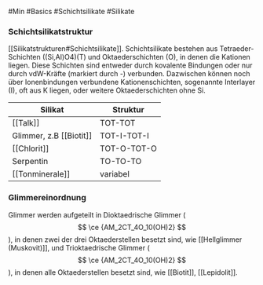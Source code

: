 #Min #Basics #Schichtsilikate #Silikate 

### Schichtsilikatstruktur

[[Silikatstrukturen#Schichtsilikate]].
Schichtsilikate bestehen aus Tetraeder-Schichten ((Si,Al)O4)(T) und Oktaederschichten (O), in denen die Kationen liegen.
Diese Schichten sind entweder durch kovalente Bindungen oder nur durch vdW-Kräfte (markiert durch -) verbunden. Dazwischen können noch über Ionenbindungen verbundene Kationenschichten, sogenannte Interlayer (I), oft aus K liegen, oder weitere Oktaederschichten ohne Si.


| Silikat                 | Struktur    |
| ----------------------- | ----------- |
| [[Talk]]                | TOT-TOT     |
| Glimmer, z.B [[Biotit]] | TOT-I-TOT-I |
| [[Chlorit]]             | TOT-O-TOT-O |
| Serpentin               | TO-TO-TO    |
| [[Tonminerale]]         | variabel    | 

### Glimmereinordnung

Glimmer werden aufgeteilt in Dioktaedrische Glimmer ($$ \ce {AM_2CT_4O_10(OH)2} $$), in denen zwei der drei Oktaederstellen besetzt sind, wie [[Hellglimmer (Muskovit)]],
und Trioktaedrische Glimmer ($$ \ce {AM_2CT_4O_10(OH)2} $$), in denen alle Oktaederstellen besetzt sind, wie [[Biotit]], [[Lepidolit]].

